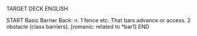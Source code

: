 TARGET DECK
ENGLISH

START
Basic
Barrier
Back: n. 1 fence etc. That bars advance or access. 2 obstacle (class barriers). [romanic: related to *bar1]
END
